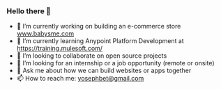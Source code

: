 ### Hello there 👋

- 🔭 I’m currently working on building an e-commerce store www.babysme.com
- 🌱 I’m currently learning Anypoint Platform Development at https://training.mulesoft.com/
- 👯 I’m looking to collaborate on open source projects
- 🤔 I’m looking for an internship or a job opportunity (remote or onsite)
- 💬 Ask me about how we can build websites or apps together
- 📫 How to reach me: yosephbet@gmail.com 

